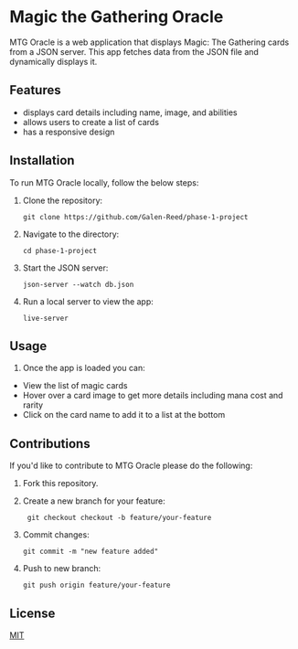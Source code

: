 # Magic the Gathering Oracle

MTG Oracle is a web application that displays Magic: The Gathering cards from a JSON server. This app fetches data from the JSON file and dynamically displays it. 

## Features

- displays card details including name, image, and abilities
- allows users to create a list of cards
- has a responsive design

## Installation

To run MTG Oracle locally, follow the below steps:
1. Clone the repository:
   
   ```git clone https://github.com/Galen-Reed/phase-1-project ```
2. Navigate to the directory:

   ```cd phase-1-project```
3. Start the JSON server:

   ```json-server --watch db.json```
4. Run a local server to view the app:

   ```live-server```
## Usage

1. Once the app is loaded you can:
- View the list of magic cards
- Hover over a card image to get more details including mana cost and rarity
- Click on the card name to add it to a list at the bottom

## Contributions

If you'd like to contribute to MTG Oracle please do the following:
1. Fork this repository.
2. Create a new branch for your feature:

   ``` git checkout checkout -b feature/your-feature```
3. Commit changes:

   ```git commit -m "new feature added"```
4. Push to new branch:

   ``` git push origin feature/your-feature ```

## License
[MIT](https://choosealicense.com/licenses/mit/)
